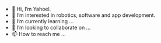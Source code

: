 - 👋 Hi, I’m Yahoel.
- 👀 I’m interested in robotics, software and app development.
- 🌱 I’m currently learning ...
- 💞️ I’m looking to collaborate on ...
- 📫 How to reach me ...

<!---
eleosrobotic/Yahoel is a ✨ special ✨ repository because its `README.md` (this file) appears on your GitHub profile.
You can click the Preview link to take a look at your changes.
--->
